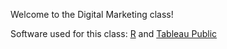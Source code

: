 Welcome to the Digital Marketing class!

Software used for this class: [R](https://cloud.r-project.org/) and [Tableau Public](https://public.tableau.com/en-us/s/)

